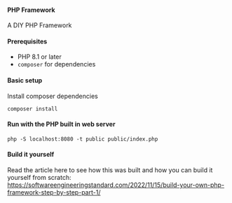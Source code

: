 #### PHP Framework
A DIY PHP Framework

#### Prerequisites
- PHP 8.1 or later
- `composer` for dependencies

#### Basic setup
Install composer dependencies
```
composer install
```

#### Run with the PHP built in web server
```
php -S localhost:8080 -t public public/index.php
```

#### Build it yourself
Read the article here to see how this was built and how you can build it yourself from scratch: https://softwareengineeringstandard.com/2022/11/15/build-your-own-php-framework-step-by-step-part-1/
